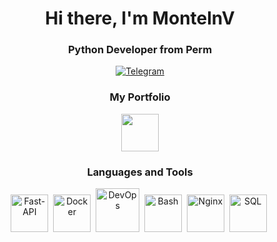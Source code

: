 <link
  rel="stylesheet"
  type="text/css"
  href="https://cdn.jsdelivr.net/gh/devicons/devicon@latest/devicon.min.css"
/>
<div id="header" align="center">
  <h1>Hi there, I'm MontelnV</h1>
  <h3>Python Developer from Perm</h3>
<div id="socials" align="center">
  <a href="https://t.me/MontelnV">
    <img src="https://img.shields.io/badge/Telegram-blue?style=for-the-badge&logo=telegram&logoColor=white" alt="Telegram"/>
  </a>
</div>
<h3>My Portfolio</h3>
<a href="https://montelnv.github.io/"><img src='https://github.com/MontelnV/MontelnV/assets/139653630/8cf79ff1-f464-4f2f-a5da-44c4fe80d86b' width="60" height="60"></a>
<h3>Languages and Tools</h3>
<i class="devicon-python-plain" style="font-size: 60px" &nbsp></i>
<img src="https://cdn.jsdelivr.net/gh/devicons/devicon@latest/icons/fastapi/fastapi-original.svg" title="Fast-API" width="60" height="60"/>&nbsp;
<img src="https://cdn.jsdelivr.net/gh/devicons/devicon@latest/icons/docker/docker-original.svg" title="Docker" width="60" height="60"/>&nbsp;
<img src="https://cdn.worldvectorlogo.com/logos/devops-2.svg" title="DevOps" width="70" height="70"/>&nbsp;
<img src="https://cdn.jsdelivr.net/gh/devicons/devicon@latest/icons/bash/bash-original.svg" title="Bash" width="60" height="60"/>&nbsp;
<img src="https://cdn.jsdelivr.net/gh/devicons/devicon@latest/icons/nginx/nginx-original.svg" title="Nginx" width="60" height="60"/>&nbsp;
<img src="https://cdn.jsdelivr.net/gh/devicons/devicon@latest/icons/sqlalchemy/sqlalchemy-original.svg" title="SQL" width="60" height="60"/>&nbsp;
